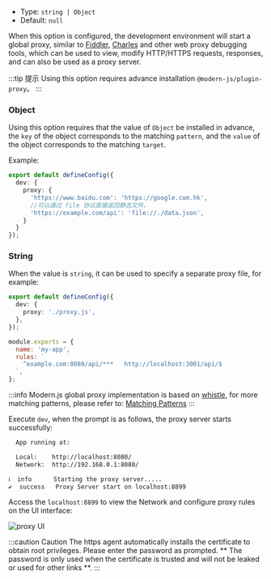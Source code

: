 * Type: `string | Object`
* Default: `null`

When this option is configured, the development environment will start a global proxy, similar to [Fiddler](https://www.telerik.com/fiddler), [Charles](https://www.charlesproxy.com/) and other web proxy debugging tools, which can be used to view, modify HTTP/HTTPS requests, responses, and can also be used as a proxy server.


:::tip 提示
Using this option requires advance installation `@modern-js/plugin-proxy`。
:::

### Object

Using this option requires that the value of `Object` be installed in advance, the `key` of the object corresponds to the matching `pattern`, and the `value` of the object corresponds to the matching `target`.

Example:

```typescript title="modern.config.ts"
export default defineConfig({
  dev: {
    proxy: {
      'https://www.baidu.com': 'https://google.com.hk',
      //可以通过 file 协议直接返回静态文件。
      'https://example.com/api': 'file://./data.json',
    }
  }
});
```

### String

When the value is `string`, it can be used to specify a separate proxy file, for example:


```typescript title="modern.config.ts"
export default defineConfig({
  dev: {
    proxy: './proxy.js',
  },
});
```

```js title="proxy.js"
module.exports = {
  name: 'my-app',
  rules: `
    ^example.com:8080/api/***   http://localhost:3001/api/$
  `,
};
```

:::info
Modern.js global proxy implementation is based on [whistle](https://wproxy.org/whistle/), for more matching patterns, please refer to: [Matching Patterns](https://wproxy.org/whistle/pattern.html)
:::

Execute `dev`, when the prompt is as follows, the proxy server starts successfully:

```bash
  App running at:

  Local:    http://localhost:8080/
  Network:  http://192.168.0.1:8080/

ℹ  info      Starting the proxy server.....
✔  success   Proxy Server start on localhost:8899
```

Access the `localhost:8899` to view the Network and configure proxy rules on the UI interface:

![proxy UI](https://lf3-static.bytednsdoc.com/obj/eden-cn/aphqeh7uhohpquloj/modern-js/docs/dev-proxy.png)

:::caution Caution
The https agent automatically installs the certificate to obtain root privileges. Please enter the password as prompted. ** The password is only used when the certificate is trusted and will not be leaked or used for other links **.
:::

